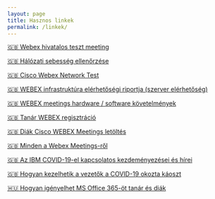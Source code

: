 ```yaml
---
layout: page
title: Hasznos linkek
permalink: /linkek/
---
```



<p><a href="https://www.webex.com/test-meeting.html/#" target="_main">🇬🇧 Webex hivatalos teszt meeting</a></p>

<p><a href="https://www.speedtest.net/"  target="_main">🇬🇧 Hálózati sebesség ellenőrzése</a></p>

<p><a href="https://mediatest.webex.com/#/main" target="_main">🇬🇧 Cisco Webex Network Test</a></p>

<p><a href="https://status.webex.com/" target="_main">🇬🇧 WEBEX infrastruktúra elérhetőségi riportja (szerver elérhetőség)</a></p>

<p><a href="https://help.webex.com/en-us/nki3xrq/Webex-Meetings-Suite-System-Requirements" target="_main">🇬🇧 WEBEX meetings hardware / software követelmények</a></p>

<p><a href="https://cart.webex.com/sign-up-webex" target="_main">🇬🇧 Tanár WEBEX regisztráció</a></p>

<p><a href="https://www.webex.com/downloads.html/" target="_main">🇬🇧 Diák Cisco WEBEX Meetings letöltés</a></p>

<p><a href="https://help.webex.com/en-us/w11l5i/Cisco-Webex-Web-App-Updates-Overview#concept_6C8ED62012334D2D91D139BAD77C833F" target="_main">🇬🇧 Minden a Webex Meetings-ről</a></p>

<p><a href="https://www.ibm.com/thought-leadership/covid19/?lnk=ushpv18l1" target="_main">🇬🇧 Az IBM COVID-19-el kapcsolatos kezdeményezései és hírei</a></p>

<p><a href="https://www.ibm.com/thought-leadership/institute-business-value"  target="_main">🇬🇧 Hogyan kezelhetik a vezetők a COVID-19 okozta káoszt</a></p>

<p><a href="https://o365.oh.gov.hu/" target="_main">🇭🇺 Hogyan igényelhet MS Office 365-öt tanár és diák</a></p>

